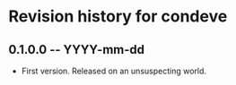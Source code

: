 # Revision history for condeve

## 0.1.0.0 -- YYYY-mm-dd

* First version. Released on an unsuspecting world.
